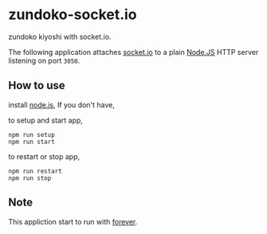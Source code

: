 # zundoko-socket.io
zundoko kiyoshi with socket.io.

The following application attaches [socket.io](http://socket.io/)
to a plain [Node.JS](https://nodejs.org/en/)
HTTP server listening on port `3050`.

## How to use
install [node.js](https://nodejs.org/en/), If you don't have,  

to setup and start app, 

```
npm run setup
npm run start
```

to restart or stop app, 

```
npm run restart
npm run stop
```

## Note

This appliction start to run with [forever](https://www.npmjs.com/package/forever).
